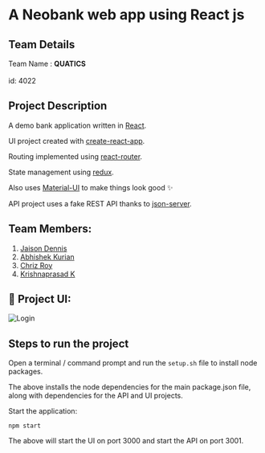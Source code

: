 # A Neobank web app using React js

## Team Details
Team Name : <b>QUATICS</b> <br></br>id: 4022

## Project Description
A demo bank application written in [React](https://facebook.github.io/react/).

UI project created with [create-react-app](https://github.com/facebookincubator/create-react-app).

Routing implemented using [react-router](https://github.com/ReactTraining/react-router).

State management using [redux](redux.js.org).  

Also uses [Material-UI](http://www.material-ui.com/) to make things look good :sparkles:

API project uses a fake REST API thanks to [json-server](https://github.com/typicode/json-server).

## Team Members:

1. [Jaison Dennis](https://github.com/jaison080)
2. [Abhishek Kurian](https://github.com/omen1650ti)
3. [Chriz Roy](https://github.com/ChrizRoy)
4. [Krishnaprasad K](https://github.com/krishnaprasadkpk)

## 🔧 Project UI:
![Login](https://github.com/AchyuthMohan/Blockchain-decentragram/blob/master/public/images/Screenshot%20(24).png) 

## Steps to run the project

Open a terminal / command prompt and run the ``` setup.sh ``` file to install node packages.

The above installs the node dependencies for the main package.json file, along
with dependencies for the API and UI projects.

Start the application:

``` npm start ```

The above will start the UI on port 3000 and start the API on port 3001.